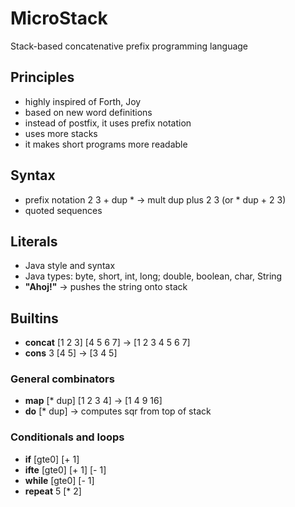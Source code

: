 # MicroStack
Stack-based concatenative prefix programming language

## Principles
- highly inspired of Forth, Joy
- based on new word definitions 
- instead of postfix, it uses prefix notation
- uses more stacks
- it makes short programs more readable

## Syntax
- prefix notation
2 3 + dup * -> mult dup plus 2 3 (or * dup + 2 3)
- quoted sequences

## Literals 
- Java style and syntax
- Java types: byte, short, int, long; double, boolean, char, String
- **"Ahoj!"** -> pushes the string onto stack

## Builtins
- **concat** [1 2 3] [4 5 6 7] -> [1 2 3 4 5 6 7] 
- **cons** 3 [4 5] -> [3 4 5]

### General combinators 
- **map** [* dup] [1 2 3 4] -> [1 4 9 16]
- **do** [* dup] -> computes sqr from top of stack

### Conditionals and loops
- **if** [gte0] [+ 1]
- **ifte** [gte0] [+ 1] [- 1]
- **while** [gte0] [- 1]
- **repeat** 5 [* 2]
